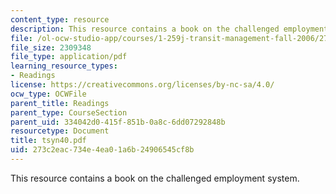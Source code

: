 ```yaml
---
content_type: resource
description: This resource contains a book on the challenged employment system.
file: /ol-ocw-studio-app/courses/1-259j-transit-management-fall-2006/273c2eac734e4ea01a6b24906545cf8b_tsyn40.pdf
file_size: 2309348
file_type: application/pdf
learning_resource_types:
- Readings
license: https://creativecommons.org/licenses/by-nc-sa/4.0/
ocw_type: OCWFile
parent_title: Readings
parent_type: CourseSection
parent_uid: 334042d0-415f-851b-0a8c-6dd07292848b
resourcetype: Document
title: tsyn40.pdf
uid: 273c2eac-734e-4ea0-1a6b-24906545cf8b
---
```

This resource contains a book on the challenged employment system.